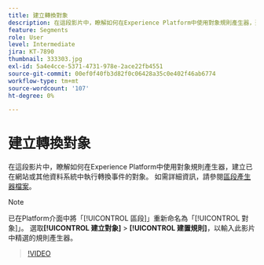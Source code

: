 ```yaml
---
title: 建立轉換對象
description: 在這段影片中，瞭解如何在Experience Platform中使用對象規則產生器，建立已在網站或其他資料系統中執行轉換事件的對象。
feature: Segments
role: User
level: Intermediate
jira: KT-7890
thumbnail: 333303.jpg
exl-id: 5a4e4cce-5371-4731-978e-2ace22fb4551
source-git-commit: 00ef0f40fb3d82f0c06428a35c0e402f46ab6774
workflow-type: tm+mt
source-wordcount: '107'
ht-degree: 0%

---
```


# 建立轉換對象

在這段影片中，瞭解如何在Experience Platform中使用對象規則產生器，建立已在網站或其他資料系統中執行轉換事件的對象。 如需詳細資訊，請參閱[區段產生器檔案](https://experienceleague.adobe.com/docs/experience-platform/segmentation/ui/segment-builder.html)。

>[!NOTE]
>
> 已在Platform介面中將「[!UICONTROL 區段]」重新命名為「[!UICONTROL 對象]」。 選取&#x200B;**[!UICONTROL 建立對象]** > **[!UICONTROL 建置規則]**，以輸入此影片中精選的規則產生器。

>[!VIDEO](https://video.tv.adobe.com/v/333303/?learn=on)

